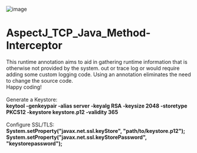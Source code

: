 ![image](https://github.com/Freya-Ebba-Christ/AspectJ_TCP_Java_Method-Interceptor/assets/57752514/43999c49-f7b7-43e8-b1ee-6f72f2d0e34f)
<br>
# AspectJ_TCP_Java_Method-Interceptor

This runtime annotation aims to aid in gathering runtime information that is otherwise not provided by the system. out or trace log or would require adding some custom logging code.
Using an annotation eliminates the need to change the source code.
<br>
Happy coding!
<br>
<br>
Generate a Keystore:
<br>
<b>keytool -genkeypair -alias server -keyalg RSA -keysize 2048 -storetype PKCS12 -keystore keystore.p12 -validity 365</b>
<br>
<br>
Configure SSL/TLS:
<br>
<b>System.setProperty("javax.net.ssl.keyStore", "path/to/keystore.p12");</b>
<br>
<b>System.setProperty("javax.net.ssl.keyStorePassword", "keystorepassword");</b>


